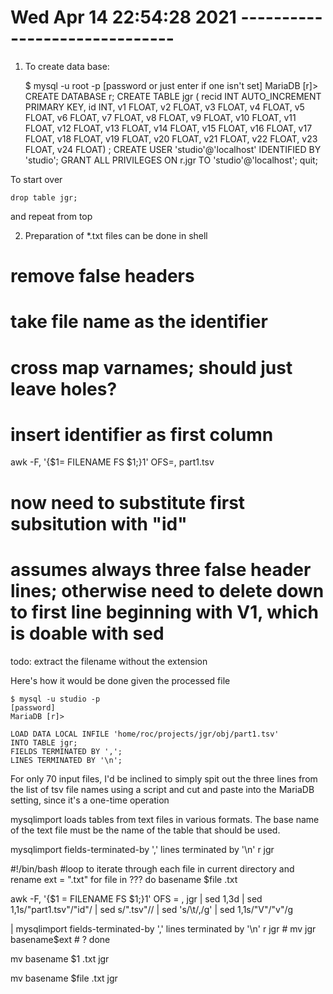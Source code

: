 # Wed Apr 14 22:54:28 2021 ------------------------------

1. To create data base:

    $ mysql -u root -p
    [password or just enter if one isn't set]
    MariaDB [r]> CREATE DATABASE r;
    CREATE TABLE jgr (
    recid INT AUTO_INCREMENT PRIMARY KEY,
    id INT,
    v1 FLOAT,
    v2 FLOAT,
    v3 FLOAT,
    v4 FLOAT,
    v5 FLOAT,
    v6 FLOAT,
    v7 FLOAT,
    v8 FLOAT,
    v9 FLOAT,
    v10 FLOAT,
    v11 FLOAT,
    v12 FLOAT,
    v13 FLOAT,
    v14 FLOAT,
    v15 FLOAT,
    v16 FLOAT,
    v17 FLOAT,
    v18 FLOAT,
    v19 FLOAT,
    v20 FLOAT,
    v21 FLOAT,
    v22 FLOAT,
    v23 FLOAT,
    v24 FLOAT)
    ;
    CREATE USER 'studio'@'localhost' IDENTIFIED BY 'studio';
    GRANT ALL PRIVILEGES ON r.jgr TO 'studio'@'localhost';
    quit;

To start over

    drop table jgr;

and repeat from top


2. Preparation of *.txt files can be done in shell

# remove false headers
# take file name as the identifier
# cross map varnames; should just leave holes?


# insert identifier as first column

  awk -F, '{$1= FILENAME FS $1;}1' OFS=, part1.tsv

# now need to substitute first subsitution with "id"

# assumes always three false header lines; otherwise need to delete down to first line beginning with V1, which is doable with sed




todo: extract the filename without the extension
  
Here's how it would be done given the processed file

    $ mysql -u studio -p
    [password]
    MariaDB [r]>
    
    LOAD DATA LOCAL INFILE 'home/roc/projects/jgr/obj/part1.tsv'
    INTO TABLE jgr;
    FIELDS TERMINATED BY ',';
    LINES TERMINATED BY '\n';
    
For only 70 input files, I'd be inclined to simply spit out the three lines from the list of tsv file names using a script and cut and paste into the MariaDB setting, since it's a one-time operation

mysqlimport loads tables from text files in various formats. The base name of the text file must be the name of the table that should be used. 

mysqlimport fields-terminated-by ',' lines terminated by '\n' r jgr


#!/bin/bash
#loop to iterate through each file in current directory and rename
ext = ".txt"
for file in ???
do
  basename $file .txt
  
  awk -F, '{$1 = FILENAME FS $1;}1' OFS = , jgr   | 
    sed 1,3d  | 
    sed 1,1s/"part1.tsv"/"id"/ | 
    sed s/".tsv"// | 
    sed 's/\t/,/g' | 
    sed 1,1s/"V"/"v"/g 
    
| 
    mysqlimport fields-terminated-by ',' lines terminated by '\n' r jgr #
    mv jgr basename$ext # ?
done


  mv basename $1 .txt jgr


  mv basename $file .txt jgr




